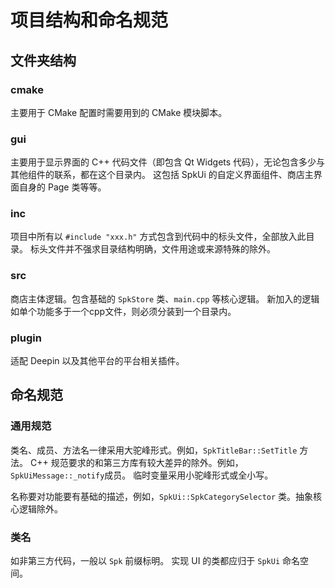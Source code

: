 # 项目结构和命名规范

## 文件夹结构

### cmake

主要用于 CMake 配置时需要用到的 CMake 模块脚本。

### gui

主要用于显示界面的 C++ 代码文件（即包含 Qt Widgets 代码），无论包含多少与其他组件的联系，都在这个目录内。
这包括 SpkUi 的自定义界面组件、商店主界面自身的 Page 类等等。

### inc

项目中所有以 `#include "xxx.h"` 方式包含到代码中的标头文件，全部放入此目录。
标头文件并不强求目录结构明确，文件用途或来源特殊的除外。

### src

商店主体逻辑。包含基础的 `SpkStore` 类、`main.cpp` 等核心逻辑。
新加入的逻辑如单个功能多于一个cpp文件，则必须分装到一个目录内。

### plugin

适配 Deepin 以及其他平台的平台相关插件。

## 命名规范

### 通用规范

类名、成员、方法名一律采用大驼峰形式。例如，`SpkTitleBar::SetTitle` 方法。
C++ 规范要求的和第三方库有较大差异的除外。例如，`SpkUiMessage::_notify`成员。
临时变量采用小驼峰形式或全小写。

名称要对功能要有基础的描述，例如，`SpkUi::SpkCategorySelector` 类。抽象核心逻辑除外。

### 类名

如非第三方代码，一般以 `Spk` 前缀标明。
实现 UI 的类都应归于 `SpkUi` 命名空间。

<!--TODO-->